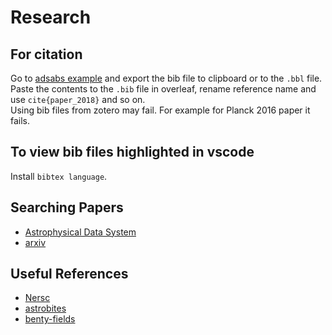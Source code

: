 # Research

## For citation
Go to [adsabs example](https://ui.adsabs.harvard.edu/#abs/2016A%26A...594A..13P) and export the bib file to clipboard or to the `.bbl` file.  
Paste the contents to the `.bib` file in overleaf, rename reference name and use `cite{paper_2018}` and so on.  
Using bib files from zotero may fail. For example for Planck 2016 paper it fails.

## To view bib files highlighted in vscode
Install `bibtex language`.


## Searching Papers
- [Astrophysical Data System](https://ui.adsabs.harvard.edu/#/)
- [arxiv](https://arxiv.org/)

## Useful References
- [Nersc](https://my.nersc.gov/index.php)
- [astrobites](https://astrobites.org/category/daily-paper-summaries/)
- [benty-fields](https://www.benty-fields.com/)
